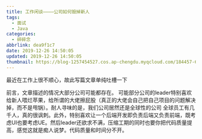 ```yaml
---
title: 工作闲谈————公司如何毁掉新人
tags:
  - 面试
  - Java
categories:
  - 碎碎念
abbrlink: dea9f1c7
date: 2019-12-26 14:50:05
updated: 2019-12-26 14:50:05
thumbnail: https://blog-1257454527.cos.ap-chengdu.myqcloud.com/184457-636806635954727169-16x9.png
---
```


最近在工作上很不顺心，故此写篇文章单纯吐槽一下

<!-- more -->

  前言，文章描述的情况大部分公司可能都存在。
  可能部分公司的leader特别喜欢给新人喂烂苹果，给所谓的大佬擦屁股（真正的大佬会自己把自己项目的问题解决掉，而不是甩锅）。耐人寻味的是，我们公司居然还是全球性的公司
  全球员工有几千人，真的很讽刺。此外，特别喜欢让一个后端开发即负责后端又负责前端，既考虑UI也要考虑UE。然后leader还欲求不满，压缩工期的同时也要你把代码质量提高，感觉这就是痴人说梦。代码质量和时间分不开。